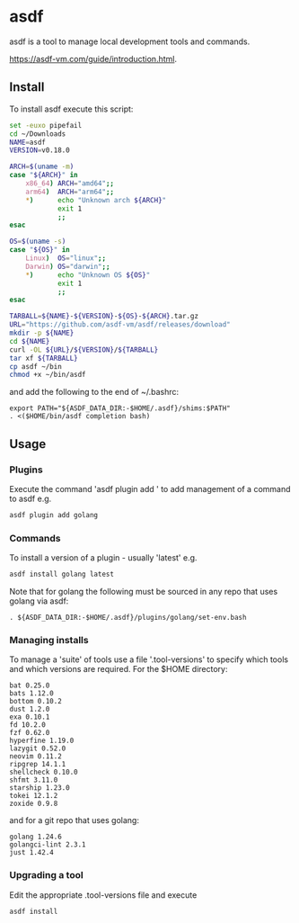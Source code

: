 # asdf

asdf is a tool to manage local development tools and commands.

https://asdf-vm.com/guide/introduction.html.

## Install

To install asdf execute this script:

```bash
set -euxo pipefail
cd ~/Downloads
NAME=asdf
VERSION=v0.18.0

ARCH=$(uname -m)
case "${ARCH}" in
    x86_64) ARCH="amd64";;
    arm64)  ARCH="arm64";;
    *)      echo "Unknown arch ${ARCH}"
            exit 1
            ;;
esac

OS=$(uname -s)
case "${OS}" in
    Linux)  OS="linux";;
    Darwin) OS="darwin";;
    *)      echo "Unknown OS ${OS}"
            exit 1
            ;;
esac

TARBALL=${NAME}-${VERSION}-${OS}-${ARCH}.tar.gz
URL="https://github.com/asdf-vm/asdf/releases/download"
mkdir -p ${NAME}
cd ${NAME}
curl -OL ${URL}/${VERSION}/${TARBALL}
tar xf ${TARBALL}
cp asdf ~/bin
chmod +x ~/bin/asdf
```

and add the following to the end of ~/.bashrc:

```
export PATH="${ASDF_DATA_DIR:-$HOME/.asdf}/shims:$PATH"
. <($HOME/bin/asdf completion bash)
```

## Usage

### Plugins

Execute the command 'asdf plugin add <name>' to add management of a command to asdf e.g.

```bash
asdf plugin add golang
```

### Commands

To install a version of a plugin - usually 'latest' e.g.

```bash
asdf install golang latest
```

Note that for golang the following must be sourced in any repo that uses golang via asdf:

```
. ${ASDF_DATA_DIR:-$HOME/.asdf}/plugins/golang/set-env.bash
```

### Managing installs

To manage a 'suite' of tools use a file '.tool-versions' to specify which tools and which
versions are required. For the $HOME directory:

```
bat 0.25.0
bats 1.12.0
bottom 0.10.2
dust 1.2.0
exa 0.10.1
fd 10.2.0
fzf 0.62.0
hyperfine 1.19.0
lazygit 0.52.0
neovim 0.11.2
ripgrep 14.1.1
shellcheck 0.10.0
shfmt 3.11.0
starship 1.23.0
tokei 12.1.2 
zoxide 0.9.8
```

and for a git repo that uses golang:

```
golang 1.24.6		
golangci-lint 2.3.1
just 1.42.4
```

### Upgrading a tool

Edit the appropriate .tool-versions file and execute

```bash
asdf install
```
